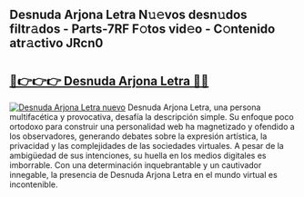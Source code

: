 ## Desnuda Arjona Letra N𝚞𝚎vos desn𝚞dos filtr𝚊dos - Parts-7RF F𝚘tos vid𝚎o - C𝚘ntenido atr𝚊ctivo JRcn0

# <h2><a href="http://mb05psd.tromn.icu/?c=Desnuda+Arjona+Letra">🔗👉👉👉 Desnuda Arjona Letra 🔗🔗</a></h2>

[![Desnuda Arjona Letra nuevo](https://i.imgur.com/pEAQMta.gif)](http://mb05psd.tromn.icu/?c=Desnuda+Arjona+Letra)
Desnuda Arjona Letra, una persona multifacética y provocativa, desafía la descripción simple. Su enfoque poco ortodoxo para construir una personalidad web ha magnetizado y ofendido a los observadores, generando debates sobre la expresión artística, la privacidad y las complejidades de las sociedades virtuales. A pesar de la ambigüedad de sus intenciones, su huella en los medios digitales es imborrable. Con una determinación inquebrantable y un cautivador innegable, la presencia de Desnuda Arjona Letra en el mundo virtual es incontenible.
